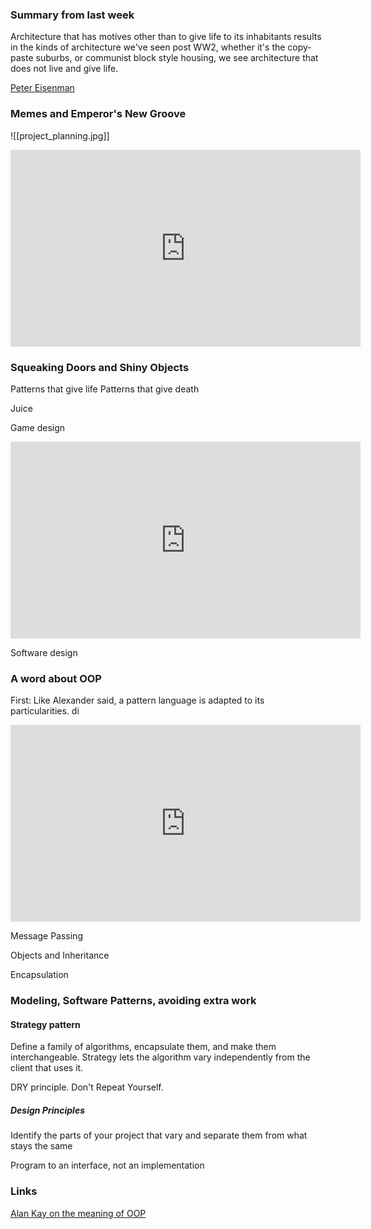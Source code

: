 ### Summary from last week

Architecture that has motives other than to give life to its inhabitants results in the kinds of architecture we've seen post WW2, whether it's the copy-paste suburbs, or communist block style housing, we see architecture that does not live and give life.

[Peter Eisenman](https://en.wikipedia.org/wiki/Peter_Eisenman)

### Memes and Emperor's New Groove
![[project_planning.jpg]]

<iframe width="560" height="315" src="https://www.youtube.com/embed/YzDG6ukx9kA?si=AD9F2ILuuySItqx9" title="YouTube video player" frameborder="0" allow="accelerometer; autoplay; clipboard-write; encrypted-media; gyroscope; picture-in-picture; web-share" referrerpolicy="strict-origin-when-cross-origin" allowfullscreen></iframe>

### Squeaking Doors and Shiny Objects
Patterns that give life
Patterns that give death

Juice

Game design

<iframe width="560" height="315" src="https://www.youtube.com/embed/gfEGk5rgdwc?si=2KONaxsqRXYznOSa" title="YouTube video player" frameborder="0" allow="accelerometer; autoplay; clipboard-write; encrypted-media; gyroscope; picture-in-picture; web-share" referrerpolicy="strict-origin-when-cross-origin" allowfullscreen></iframe>

Software design

### A word about OOP

First: Like Alexander said, a pattern language is adapted to its particularities. 
di
<iframe width="560" height="315" src="https://www.youtube.com/embed/lmAarC0Zhq4?si=uBA4e0F0PO3g5tY8" title="YouTube video player" frameborder="0" allow="accelerometer; autoplay; clipboard-write; encrypted-media; gyroscope; picture-in-picture; web-share" referrerpolicy="strict-origin-when-cross-origin" allowfullscreen></iframe>

Message Passing

Objects and Inheritance

Encapsulation


### Modeling, Software Patterns, avoiding extra work

#### Strategy pattern

Define a family of algorithms, encapsulate them, and make them interchangeable. Strategy lets the algorithm vary independently from the client that uses it.

DRY principle. Don't Repeat Yourself.

##### Design Principles
Identify the parts of your project that vary and separate them from what stays the same

Program to an interface, not an implementation

### Links

[Alan Kay on the meaning of OOP](https://userpage.fu-berlin.de/~ram/pub/pub_jf47ht81Ht/doc_kay_oop_en)

